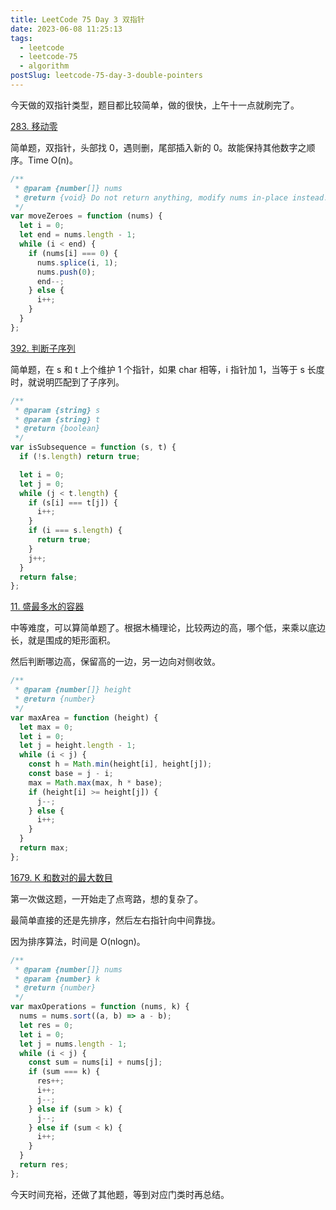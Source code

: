 ```yaml
---
title: LeetCode 75 Day 3 双指针
date: 2023-06-08 11:25:13
tags:
  - leetcode
  - leetcode-75
  - algorithm
postSlug: leetcode-75-day-3-double-pointers
---
```


今天做的双指针类型，题目都比较简单，做的很快，上午十一点就刷完了。

[283. 移动零](https://leetcode.cn/problems/move-zeroes/description/?envType=study-plan-v2&envId=leetcode-75)

简单题，双指针，头部找 0，遇则删，尾部插入新的 0。故能保持其他数字之顺序。Time O(n)。

```js
/**
 * @param {number[]} nums
 * @return {void} Do not return anything, modify nums in-place instead.
 */
var moveZeroes = function (nums) {
  let i = 0;
  let end = nums.length - 1;
  while (i < end) {
    if (nums[i] === 0) {
      nums.splice(i, 1);
      nums.push(0);
      end--;
    } else {
      i++;
    }
  }
};
```

[392. 判断子序列](https://leetcode.cn/problems/is-subsequence/description/?envType=study-plan-v2&envId=leetcode-75)

简单题，在 s 和 t 上个维护 1 个指针，如果 char 相等，i 指针加 1，当等于 s 长度时，就说明匹配到了子序列。

```js
/**
 * @param {string} s
 * @param {string} t
 * @return {boolean}
 */
var isSubsequence = function (s, t) {
  if (!s.length) return true;

  let i = 0;
  let j = 0;
  while (j < t.length) {
    if (s[i] === t[j]) {
      i++;
    }
    if (i === s.length) {
      return true;
    }
    j++;
  }
  return false;
};
```

[11. 盛最多水的容器](https://leetcode.cn/problems/container-with-most-water/description/?envType=study-plan-v2&envId=leetcode-75)

中等难度，可以算简单题了。根据木桶理论，比较两边的高，哪个低，来乘以底边长，就是围成的矩形面积。

然后判断哪边高，保留高的一边，另一边向对侧收敛。

```js
/**
 * @param {number[]} height
 * @return {number}
 */
var maxArea = function (height) {
  let max = 0;
  let i = 0;
  let j = height.length - 1;
  while (i < j) {
    const h = Math.min(height[i], height[j]);
    const base = j - i;
    max = Math.max(max, h * base);
    if (height[i] >= height[j]) {
      j--;
    } else {
      i++;
    }
  }
  return max;
};
```

[1679. K 和数对的最大数目](https://leetcode.cn/problems/max-number-of-k-sum-pairs/description/?envType=study-plan-v2&envId=leetcode-75)

第一次做这题，一开始走了点弯路，想的复杂了。

最简单直接的还是先排序，然后左右指针向中间靠拢。

因为排序算法，时间是 O(nlogn)。

```js
/**
 * @param {number[]} nums
 * @param {number} k
 * @return {number}
 */
var maxOperations = function (nums, k) {
  nums = nums.sort((a, b) => a - b);
  let res = 0;
  let i = 0;
  let j = nums.length - 1;
  while (i < j) {
    const sum = nums[i] + nums[j];
    if (sum === k) {
      res++;
      i++;
      j--;
    } else if (sum > k) {
      j--;
    } else if (sum < k) {
      i++;
    }
  }
  return res;
};
```

今天时间充裕，还做了其他题，等到对应门类时再总结。
